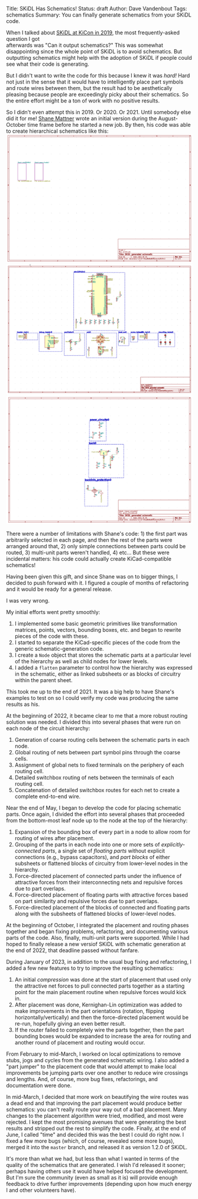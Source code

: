 Title: SKiDL Has Schematics!
Status: draft
Author: Dave Vandenbout
Tags: schematics
Summary: You can finally generate schematics from your SKiDL code.


When I talked about [SKiDL at KiCon in 2019](), the most frequently-asked question I got  
afterwards was "Can it output schematics?" This was somewhat disappointing since the whole
point of SKiDL is to avoid schematics. But outputting schematics
might help with the adoption of SKiDL if people could see what their code is generating.

But I didn't want to write the code for this because I knew it was *hard!*
Hard not just in the sense that it would have to intelligently place part symbols and route
wires between them, but the result had to be aesthetically pleasing because people
are exceedingly picky about their schematics. So the entire effort might be a ton of work
with no positive results.

So I didn't even attempt this in 2019. Or 2020. Or 2021. Until somebody else did it for me!
[Shane Mattner](https://github.com/shanemmattner) wrote an initial version during the August-October time frame
before he started a new job. By then, his code was able to create hierarchical schematics like this:
![STM32 top-level schematic by Shane Mattner](../images/schematic-generation/mattner-stm32-top.png)
![STM32 microcontroller schematic by Shane Mattner](../images/schematic-generation/mattner-stm32-uc.png)
![STM32 power circuit schematic by Shane Mattner](../images/schematic-generation/mattner-stm32-pwr.png)

There were a number of limitations with Shane's code: 1) the first part was arbitrarily selected in each page, and then the rest of the parts were arranged around that, 2) only simple connections between parts could be routed, 3) multi-unit parts weren't handled, 4) etc... But these were incidental matters: his code could actually create KiCad-compatible schematics!

Having been given this gift, and since Shane was on to bigger things, I decided to push forward with it.
I figured a couple of months of refactoring and it would be ready for a general release.

I was very wrong.

My initial efforts went pretty smoothly:
1. I implemented some basic geometric primitives like transformation matrices, points, vectors, bounding boxes, etc. and began to rewrite pieces of the code with these.
2. I started to separate the KiCad-specific pieces of the code from the generic schematic-generation code.
3. I create a `Node` object that stores the schematic parts at a particular level of the hierarchy as well as child nodes for lower levels.
4. I added a `flatten` parameter to control how the hierarchy was expressed in the schematic, either as linked subsheets or as blocks of circuitry within the parent sheet.

This took me up to the end of 2021. It was a big help to have Shane's examples to test on so I could verify my code was producing the same results as his.

At the beginning of 2022, it became clear to me that a more robust routing solution was needed.
I divided this into several phases that were run on each node of the circuit hierarchy:
1. Generation of coarse routing cells between the schematic parts in each node.
2. Global routing of nets between part symbol pins through the coarse cells.
3. Assignment of global nets to fixed terminals on the periphery of each routing cell.
4. Detailed switchbox routing of nets between the terminals of each routing cell.
5. Concatenation of detailed switchbox routes for each net to create a complete end-to-end wire.

Near the end of May, I began to develop the code for placing schematic parts.
Once again, I divided the effort into several phases that proceeded from the bottom-most leaf node up to the node
at the top of the hierarchy:
1. Expansion of the bounding box of every part in a node to allow room for routing of wires after placement.
1. Grouping of the parts in each node into one or more sets of *explicitly-connected parts*,
   a single set of *floating parts* without explicit connections (e.g., bypass capacitors), and *part blocks*
   of either subsheets or flattened blocks of circuitry from lower-level nodes in the hierarchy.
2. Force-directed placement of connected parts under the influence of attractive forces from their interconnecting nets and
   repulsive forces due to part overlaps.
3. Force-directed placement of floating parts with attractive forces based on part similarity and repulsive forces due
   to part overlaps.
4. Force-directed placement of the blocks of connected and floating parts along with the subsheets of flattened blocks
   of lower-level nodes.

At the beginning of October, I integrated the placement and routing phases together and began fixing problems,
refactoring, and documenting various parts of the code. Also, finally, multi-unit parts were supported.
While I had hoped to finally release a new versiof SKiDL with schematic generation at the end of 2022, that deadline
passed without fanfare.

During January of 2023, in addition to the usual bug fixing and refactoring, I added a few new features to try to
improve the resulting schematics:
1. An initial *compression* was done at the start of placement that used only the attractive net forces to pull
   connected parts together as a starting point for the main placement routine when repulsive forces would kick in.
2. After placement was done, Kernighan-Lin optimization was added to make improvements in the part orientations
   (rotation, flipping horizontally/vertically) and then the force-directed placement would be re-run, hopefully giving
   an even better result.
3. If the router failed to completely wire the parts together, then the part bounding boxes would be expanded
   to increase the area for routing and another round of placement and routing would occur.

From February to mid-March, I worked on local optimizations to remove stubs, jogs and cycles from the generated schematic wiring.
I also added a "part jumper" to the placement code that would attempt to make local improvements be jumping parts over
one another to reduce wire crossings and lengths.
And, of course, more bug fixes, refactorings, and documentation were done.

In mid-March, I decided that more work on beautifying the wire routes was a dead end and that improving the part
placement would produce better schematics: you can't really route your way out of a bad placement.
Many changes to the placement algorithm were tried, modified, and most were rejected.
I kept the most promising avenues that were generating the best results and stripped out the rest to simplify the code.
Finally, at the end of June, I called "time" and decided this was the best I could do right now.
I fixed a few more bugs (which, of course, revealed some more bugs), merged it into the `master` branch, and
released it as version 1.2.0 of SKiDL.

It's more than what we had, but less than what I wanted in terms of the quality of the schematics that are generated.
I wish I'd released it sooner; perhaps having others use it would have helped focused the development.
But I'm sure the community (even as small as it is) will provide enough feedback to drive further improvements
(depending upon how much energy I and other volunteers have).



